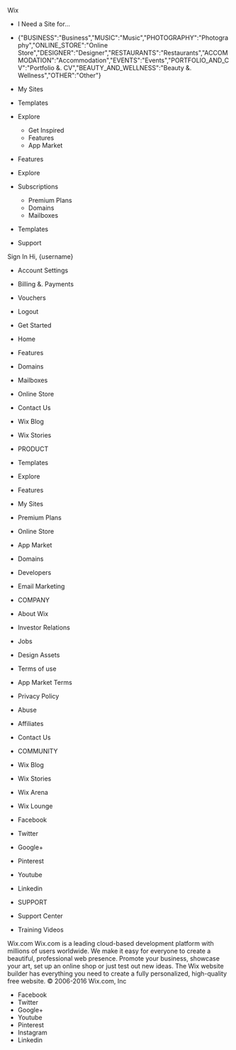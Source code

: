 Wix

*   I Need a Site for...

*   {"BUSINESS":"Business","MUSIC":"Music","PHOTOGRAPHY":"Photography","ONLINE\_STORE":"Online Store","DESIGNER":"Designer","RESTAURANTS":"Restaurants","ACCOMMODATION":"Accommodation","EVENTS":"Events","PORTFOLIO\_AND\_CV":"Portfolio &. CV","BEAUTY\_AND\_WELLNESS":"Beauty &. Wellness","OTHER":"Other"}
*   My Sites
*   Templates
*   Explore
    *   Get Inspired
    *   Features
    *   App Market
*   Features
*   Explore
*   Subscriptions
    *   Premium Plans
    *   Domains
    *   Mailboxes
*   Templates
*   Support

Sign In Hi, {username}

*   Account Settings
*   Billing &. Payments
*   Vouchers

*   Logout

*   Get Started
*   Home
*   Features
*   Domains
*   Mailboxes
*   Online Store
*   Contact Us
*   Wix Blog
*   Wix Stories

*   PRODUCT
*   Templates
*   Explore
*   Features
*   My Sites
*   Premium Plans
*   Online Store
*   App Market
*   Domains
*   Developers
*   Email Marketing

*   COMPANY
*   About Wix
*   Investor Relations
*   Jobs
*   Design Assets
*   Terms of use
*   App Market Terms
*   Privacy Policy
*   Abuse
*   Affiliates
*   Contact Us

*   COMMUNITY
*   Wix Blog
*   Wix Stories
*   Wix Arena
*   Wix Lounge
*   Facebook
*   Twitter
*   Google+
*   Pinterest
*   Youtube
*   Linkedin

*   SUPPORT
*   Support Center
*   Training Videos

Wix.com Wix.com is a leading cloud-based development platform with millions of users worldwide. We make it easy for everyone to create a beautiful, professional web presence. Promote your business, showcase your art, set up an online shop or just test out new ideas. The Wix website builder has everything you need to create a fully personalized, high-quality free website. © 2006-2016 Wix.com, Inc

*   Facebook
*   Twitter
*   Google+
*   Youtube
*   Pinterest
*   Instagram
*   Linkedin